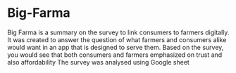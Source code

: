 # Big-Farma
Big Farma is a summary on the survey to link consumers to farmers digitally.
It was created to answer the question of what farmers and consumers alike would want in an app that is designed to serve them.
Based on the survey, you would see that both consumers and farmers emphasized on trust and also affordability
The survey was analysed using Google sheet
